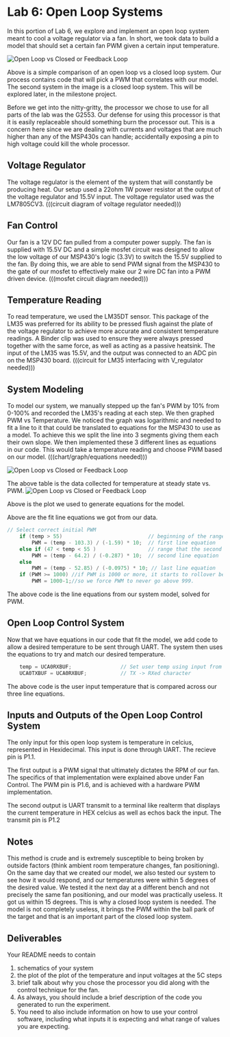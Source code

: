 # Lab 6: Open Loop Systems
In this portion of Lab 6, we explore and implement an open loop system meant to cool a voltage regulator via a fan. In short, we took data to build a model that should set a certain fan PWM given a certain input temperature.

<img src="http://www.dfe.com/photos/openvsclosedloop.jpg" alt="Open Loop vs Closed or Feedback Loop">

Above is a simple comparison of an open loop vs a closed loop system. Our process contains code that will pick a PWM that correlates with our model. The second system in the image is a closed loop system. This will be explored later, in the milestone project.

Before we get into the nitty-gritty, the processor we chose to use for all parts of the lab was the G2553. Our defense for using this processor is that it is easily replaceable should something burn the processor out. This is a concern here since we are dealing with currents and voltages that are much higher than any of the MSP430s can handle; accidentally exposing a pin to high voltage could kill the whole processor.

## Voltage Regulator
The voltage regulator is the element of the system that will constantly be producing heat. Our setup used a 22ohm 1W power resistor at the output of the voltage regulator and 15.5V input. The voltage regulator used was the LM7805CV3.
(((circuit diagram of voltage regulator needed)))

## Fan Control
Our fan is a 12V DC fan pulled from a computer power supply. The fan is supplied with 15.5V DC and a simple mosfet circuit was designed to allow the low voltage of our MSP430's logic (3.3V) to switch the 15.5V supplied to the fan. By doing this, we are able to send PWM signal from the MSP430 to the gate of our mosfet to effectively make our 2 wire DC fan into a PWM driven device.
(((mosfet circuit diagram needed)))

## Temperature Reading
To read temperature, we used the LM35DT sensor. This package of the LM35 was preferred for its ability to be pressed flush against the plate of the voltage regulator to achieve more accurate and consistent temperature readings. A Binder clip was used to ensure they were always pressed together with the same force, as well as acting as a passive heatsink. The input of the LM35 was 15.5V, and the output was connected to an ADC pin on the MSP430 board.
(((circuit for LM35 interfacing with V_regulator needed)))


## System Modeling
To model our system, we manually stepped up the fan's PWM by 10% from 0-100% and recorded the LM35's reading at each step. We then graphed PWM vs Temperature. We noticed the graph was logarithmic and needed to fit a line to it that could be translated to equations for the MSP430 to use as a model. To achieve this we split the line into 3 segments giving them each their own slope. We then implemented these 3 different lines as equations in our code. This would take a temperature reading and choose PWM based on our model.
(((chart/graph/equations needed)))

<img src="https://cdn.discordapp.com/attachments/355174850932899840/386277218197700610/unknown.png" alt="Open Loop vs Closed or Feedback Loop">

The above table is the data collected for temperature at steady state vs. PWM.
<img src="https://cdn.discordapp.com/attachments/355174850932899840/386278770186780682/unknown.png" alt="Open Loop vs Closed or Feedback Loop">


Above is the plot we used to generate equations for the model.

Above are the fit line equations we got from our data.
```c
// Select correct initial PWM
    if (temp > 55)                            // beginning of the range that the first equation is valid
        PWM = (temp - 103.3) / (-1.59) * 10;  // first line equation
    else if (47 < temp < 55 )                 // range that the second equation is valid
        PWM = (temp - 64.2) / (-0.287) * 10;  // second line equation
    else
        PWM = (temp - 52.85) / (-0.0975) * 10; // last line equation
    if (PWM >= 1000) //if PWM is 1000 or more, it starts to rollover because of the CCR setup
        PWM = 1000-1;//so we force PWM to never go above 999.
```
The above code is the line equations from our system model, solved for PWM.
## Open Loop Control System
Now that we have equations in our code that fit the model, we add code to allow a desired temperature to be sent through UART. The system then uses the equations to try and match our desired temperature.
```c
    temp = UCA0RXBUF;                // Set user temp using input from UART
    UCA0TXBUF = UCA0RXBUF;           // TX -> RXed character
```
The above code is the user input temperature that is compared across our three line equations.

## Inputs and Outputs of the Open Loop Control System
The only input for this open loop system is temperature in celcius, represented in Hexidecimal. This input is done through UART. The recieve pin is P1.1.

The first output is a PWM signal that ultimately dictates the RPM of our fan. The specifics of that implementation were explained above under Fan Control. The PWM pin is P1.6, and is achieved with a hardware PWM implementation.

The second output is UART transmit to a terminal like realterm that displays the current temperature in HEX celcius as well as echos back the input. The transmit pin is P1.2

## Notes
This method is crude and is extremely susceptible to being broken by outside factors (think ambient room temperature changes, fan positioning). On the same day that we created our model, we also tested our system to see how it would respond, and our temperatures were within 5 degrees of the desired value. We tested it the next day at a different bench and not precisely the same fan positioning, and our model was practically useless. It got us within 15 degrees. This is why a closed loop system is needed. The model is not completely useless, it brings the PWM within the ball park of the target and that is an important part of the closed loop system.

## Deliverables
Your README needs to contain 
1. schematics of your system 
2. the plot of the plot of the temperature and input voltages at the 5C steps
3. brief talk about why you chose the processor you did along with the control technique for the fan. 
4. As always, you should include a brief description of the code you generated to run the experiment. 
5. You need to also include information on how to use your control software, including what inputs it is expecting and what range of values you are expecting. 

